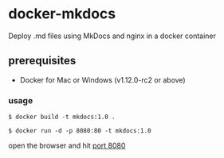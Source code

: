 # docker-mkdocs
Deploy .md files using MkDocs and nginx in a docker container

## prerequisites

* Docker for Mac or Windows (v1.12.0-rc2 or above)

### usage

`$ docker build -t mkdocs:1.0 .`

`$ docker run -d -p 8080:80 -t mkdocs:1.0`

open the browser and hit [port 8080](http://localhost:8080)
